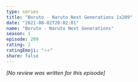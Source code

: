 ```yaml
---
type: series
title: "Boruto - Naruto Next Generations 1x209"
date: "2021-08-02T20:02:01"
name: "Boruto - Naruto Next Generations"
season: 1
episode: 209
rating: 2
ratingEmoji: "⭐️⭐️"
share: false
---
```


*[No review was written for this episode]*

